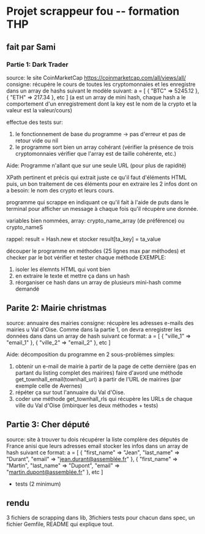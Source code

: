 Projet scrappeur fou -- formation THP
==========
fait par Sami
----------

### Partie 1: Dark Trader
source: 
le site CoinMarketCap
https://coinmarketcap.com/all/views/all/
consigne:
récupère le cours de toutes les cryptomonnaies et les enregistre dans un array de hashs 
suivant le modèle suivant: 
a = [
  { "BTC" => 5245.12 },
  { "ETH" => 217.34 }, 
  etc
]
(a est un array de mini hash, chaque hash a le comportement d'un enregistrement
dont la key est le nom de la crypto et la valeur est la valeur/cours)

effectue des tests sur:
1) le fonctionnement de base du programme -> pas d'erreur et pas de retour vide ou nil
2) le programme sort bien un array cohérant (vérifier la présence de trois cryptomonnaies
   vérifier que l'array est de taille cohérente, etc.)

Aide:
Programme n'allant que sur une seule URL (pour plus de rapidité)

XPath pertinent et précis qui extrait juste ce qu'il faut d'éléments HTML
puis, un bon traitement de ces éléments pour en extraire les 2 infos dont on a besoin:
le nom des crypto et leurs cours.

programme qui scrappe en indiquant ce qu'il fait à l'aide de puts dans le terminal pour afficher
un message à chaque fois qu'il récupère une donnée.

variables bien nommées, array: crypto_name_array (de préférence) ou crypto_nameS

rappel: result = Hash.new et stocker result[ta_key] = ta_value

découper le programme en méthodes (25 lignes max par méthodes) et checker par le bot
vérifier et tester chaque méthode 
EXEMPLE:
1) isoler les élemnts HTML qui vont bien
2) en extraire le texte et mettre ça dans un hash
3) réorganiser ce hash dans un array de plusieurs mini-hash comme demandé 


## Parite 2: Mairie christmas
source: 
annuaire des mairies 
consigne:
récupère les adresses e-mails des mairies u Val d'Oise. Comme dans la partie 1, on devra enregistrer
les données dans dans un array de hash suivant ce format:
a = [
  { "ville_1" => "email_1" },
  { "ville_2" => "email_2" }, 
  etc
]

Aide:
décomposition du programme en 2 sous-problèmes simples:
1. obtenir un e-mail de mairie à partir de la page de cette dernière (pas en partant du listing complet des mairires)
faire d'avord une méthode get_townhall_email(townhall_url) à partir de l'URL de mairires 
(par exemple celle de Avernes)
2. répéter ça sur tout l'annuaire du Val d'Oise.
3. coder une méthode get_townhall_rls qui récupère les URLs de chaque ville du Val d'Oise
(imbirquer les deux méthodes + tests)

## Partie 3: Cher député 
source:
site à trouver 
tu dois récupérer la liste complère des députés de France anisi que leurs adresses email
stocker les infos dans un array de hash suivant ce format:
a = [
  { 
    "first_name" => "Jean",
    "last_name" => "Durant",
    "email" => "jean.durant@assemblée.fr"
  },
  { 
    "first_name" => "Martin",
    "last_name" => "Dupont",
    "email" => "martin.dupont@assemblée.fr"
  },
  etc
]
+ tests (2 minimum)

## rendu
3 fichiers de scrapping dans lib, 3fichiers tests pour chacun dans spec, un fichier Gemfile, README qui explique tout.


